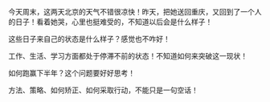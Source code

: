 今天周末，这两天北京的天气不错很凉快！昨天，把她送回重庆，又回到了一个人的日子！看着她哭，心里也挺难受的，不知道以后会是什么样子！

这些日子来自己的状态是什么样子？感觉也不咋好！

工作、生活、学习方面都处于停滞不前的状态！不知道如何来突破这一现状！

如何跑赢下半年？这个问题要好好思考！

方法、策略、如何矫正、如何采取行动，不能只是一句空话！


